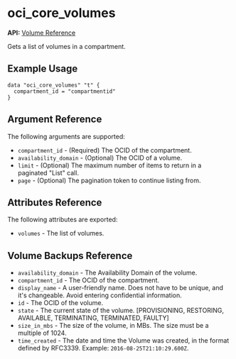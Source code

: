 # oci\_core\_volumes

**API:** [Volume Reference][337fdb07]

  [337fdb07]: https://docs.us-phoenix-1.oraclecloud.com/api/#/en/iaas/20160918/Volume/ "VolumeReference"

Gets a list of volumes in a compartment.

## Example Usage

```
data "oci_core_volumes" "t" {
  compartment_id = "compartmentid"
}
```

## Argument Reference

The following arguments are supported:

* `compartment_id` - (Required) The OCID of the compartment.
* `availability_domain` - (Optional) The OCID of a volume.
* `limit` - (Optional) The maximum number of items to return in a paginated "List" call.
* `page` - (Optional) The pagination token to continue listing from.


## Attributes Reference

The following attributes are exported:

* `volumes` - The list of volumes.

## Volume Backups Reference
* `availability_domain` - The Availability Domain of the volume.
* `compartment_id` - The OCID of the compartment.
* `display_name` - A user-friendly name. Does not have to be unique, and it's changeable. Avoid entering confidential information.
* `id` - The OCID of the volume.
* `state` - The current state of the volume. [PROVISIONING, RESTORING, AVAILABLE, TERMINATING, TERMINATED, FAULTY]
* `size_in_mbs` - The size of the volume, in MBs. The size must be a multiple of 1024.
* `time_created` - The date and time the Volume was created, in the format defined by RFC3339.  Example: `2016-08-25T21:10:29.600Z`.
